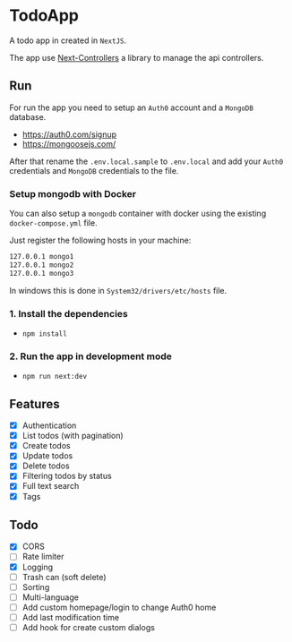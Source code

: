 # TodoApp

A todo app in created in `NextJS`.

The app use [Next-Controllers](https://www.npmjs.com/package/next-controllers) a library to manage the api controllers.

## Run

For run the app you need to setup an `Auth0` account and a `MongoDB` database.

- https://auth0.com/signup
- https://mongoosejs.com/

After that rename the `.env.local.sample` to `.env.local` and add your `Auth0` credentials and `MongoDB` credentials to the file.

### Setup mongodb with Docker

You can also setup a `mongodb` container with docker using the existing `docker-compose.yml` file.

Just register the following hosts in your machine:

```bash
127.0.0.1 mongo1
127.0.0.1 mongo2
127.0.0.1 mongo3
```

In windows this is done in `System32/drivers/etc/hosts` file.

### 1. Install the dependencies

- `npm install`

### 2. Run the app in development mode

- `npm run next:dev`

## Features

- [x] Authentication
- [x] List todos (with pagination)
- [x] Create todos
- [x] Update todos
- [x] Delete todos
- [x] Filtering todos by status
- [x] Full text search
- [x] Tags

## Todo

- [x] CORS
- [ ] Rate limiter
- [x] Logging
- [ ] Trash can (soft delete)
- [ ] Sorting
- [ ] Multi-language
- [ ] Add custom homepage/login to change Auth0 home
- [ ] Add last modification time
- [ ] Add hook for create custom dialogs
